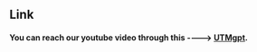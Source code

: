 ## Link
#### You can reach our youtube video through this **---->** [UTMgpt](https://youtu.be/FLuBFghtZ-w?si=k-i-pbJP9c5jMkRK).
